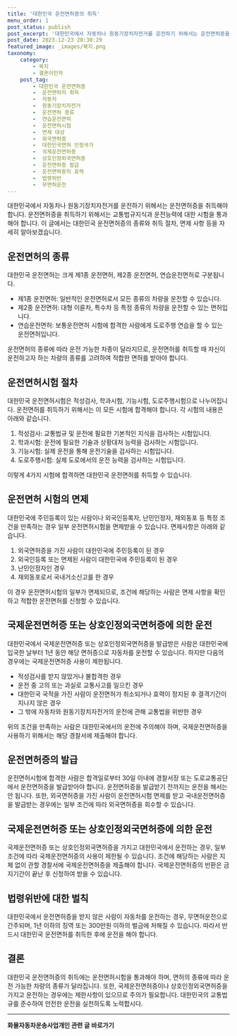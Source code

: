 ```yaml
---
title: '대한민국 운전면허증의 취득'
menu_order: 1
post_status: publish
post_excerpt: '대한민국에서 자동차나 원동기장치자전거를 운전하기 위해서는 운전면허증을 취득해야 합니다. 운전면허증을 취득하기 위해서는 교통법규지식과 운전능력에 대한 시험을 통과해야 합니다. 이 글에서는 대한민국 운전면허증의 종류와 취득 절차, 면제 사항 등을 자세히 알아보겠습니다.'
post_date: 2023-12-23 20:30:29
featured_image: _images/복지.png
taxonomy:
    category:
        - 복지
        - 결혼이민자
    post_tag:
        - 대한민국 운전면허증
        -  운전면허의 취득
        -  자동차
        -  원동기장치자전거
        -  운전면허 종류
        -  연습운전면허
        -  운전면허시험
        -  면제 대상
        -  외국면허증
        -  대한민국면허 인정국가
        -  국제운전면허증
        -  상호인정외국면허증
        -  운전면허증 발급
        -  운전면허증의 효력
        -  법령위반
        -  무면허운전
---
```



대한민국에서 자동차나 원동기장치자전거를 운전하기 위해서는 운전면허증을 취득해야 합니다. 운전면허증을 취득하기 위해서는 교통법규지식과 운전능력에 대한 시험을 통과해야 합니다. 이 글에서는 대한민국 운전면허증의 종류와 취득 절차, 면제 사항 등을 자세히 알아보겠습니다.

## 운전면허의 종류

대한민국 운전면허는 크게 제1종 운전면허, 제2종 운전면허, 연습운전면허로 구분됩니다. 

- 제1종 운전면허: 일반적인 운전면허로서 모든 종류의 차량을 운전할 수 있습니다.
- 제2종 운전면허: 대형 이륜차, 특수차 등 특정 종류의 차량을 운전할 수 있는 면허입니다.
- 연습운전면허: 보통운전면허 시험에 합격한 사람에게 도로주행 연습을 할 수 있는 운전면허입니다.

운전면허의 종류에 따라 운전 가능한 차종이 달라지므로, 운전면허를 취득할 때 자신이 운전하고자 하는 차량의 종류를 고려하여 적합한 면허를 받아야 합니다.

## 운전면허시험 절차

대한민국 운전면허시험은 적성검사, 학과시험, 기능시험, 도로주행시험으로 나누어집니다. 운전면허를 취득하기 위해서는 이 모든 시험에 합격해야 합니다. 각 시험의 내용은 아래와 같습니다.

1. 적성검사: 교통법규 및 운전에 필요한 기본적인 지식을 검사하는 시험입니다.
2. 학과시험: 운전에 필요한 기술과 상황대처 능력을 검사하는 시험입니다.
3. 기능시험: 실제 운전을 통해 운전기술을 검사하는 시험입니다.
4. 도로주행시험: 실제 도로에서의 운전 능력을 검사하는 시험입니다.

이렇게 4가지 시험에 합격하면 대한민국 운전면허를 취득할 수 있습니다.

## 운전면허 시험의 면제

대한민국에 주민등록이 있는 사람이나 외국인등록자, 난민인정자, 재외동포 등 특정 조건을 만족하는 경우 일부 운전면허시험을 면제받을 수 있습니다. 면제사항은 아래와 같습니다.

1. 외국면허증을 가진 사람이 대한민국에 주민등록이 된 경우
2. 외국인등록 또는 면제된 사람이 대한민국에 주민등록이 된 경우
3. 난민인정자인 경우
4. 재외동포로서 국내거소신고를 한 경우

이 경우 운전면허시험의 일부가 면제되므로, 조건에 해당하는 사람은 면제 사항을 확인하고 적합한 운전면허를 신청할 수 있습니다.

## 국제운전면허증 또는 상호인정외국면허증에 의한 운전

대한민국에서 국제운전면허증 또는 상호인정외국면허증을 발급받은 사람은 대한민국에 입국한 날부터 1년 동안 해당 면허증으로 자동차를 운전할 수 있습니다. 하지만 다음의 경우에는 국제운전면허증 사용이 제한됩니다.

- 적성검사를 받지 않았거나 불합격한 경우
- 운전 중 고의 또는 과실로 교통사고를 일으킨 경우
- 대한민국 국적을 가진 사람이 운전면허가 취소되거나 효력이 정지된 후 결격기간이 지나지 않은 경우
- 그 밖에 자동차와 원동기장치자전거의 운전에 관해 교통법을 위반한 경우

위의 조건을 만족하는 사람은 대한민국에서의 운전에 주의해야 하며, 국제운전면허증을 사용하기 위해서는 해당 경찰서에 제출해야 합니다. 

## 운전면허증의 발급

운전면허시험에 합격한 사람은 합격일로부터 30일 이내에 경찰서장 또는 도로교통공단에서 운전면허증을 발급받아야 합니다. 운전면허증을 발급받기 전까지는 운전을 해서는 안 됩니다. 또한, 외국면허증을 가진 사람이 운전면허시험 면제를 받고 국내운전면허증을 발급받는 경우에는 일부 조건에 따라 외국면허증을 회수할 수 있습니다.

## 국제운전면허증 또는 상호인정외국면허증에 의한 운전

국제운전면허증 또는 상호인정외국면허증을 가지고 대한민국에서 운전하는 경우, 일부 조건에 따라 국제운전면허증의 사용이 제한될 수 있습니다. 조건에 해당하는 사람은 지체 없이 관할 경찰서에 국제운전면허증을 제출해야 합니다. 국제운전면허증의 반환은 금지기간이 끝난 후 신청하여 받을 수 있습니다.

## 법령위반에 대한 벌칙

대한민국에서 운전면허증을 받지 않은 사람이 자동차를 운전하는 경우, 무면허운전으로 간주되며, 1년 이하의 징역 또는 300만원 이하의 벌금에 처해질 수 있습니다. 따라서 반드시 대한민국 운전면허를 취득한 후에 운전을 해야 합니다.

## 결론

대한민국 운전면허증의 취득에는 운전면허시험을 통과해야 하며, 면허의 종류에 따라 운전 가능한 차량의 종류가 달라집니다. 또한, 국제운전면허증이나 상호인정외국면허증을 가지고 운전하는 경우에는 제한사항이 있으므로 주의가 필요합니다. 대한민국의 교통법규를 준수하여 안전한 운전을 실천하도록 노력합시다.
<!-- wp:separator -->
<hr class="wp-block-separator has-alpha-channel-opacity"/>
<!-- /wp:separator -->

<!-- wp:group {"backgroundColor":"base","layout":{"type":"constrained"}} -->
<div class="wp-block-group has-base-background-color has-background"><!-- wp:paragraph {"align":"center","fontSize":"medium"} -->
<p class="has-text-align-center has-large-font-size"><strong>화물자동차운송사업개인 관련 글 바로가기</strong></p>
<!-- /wp:paragraph -->


<!-- wp:latest-posts
{"categories":[{"id":2053,"count":19,"description":"","link":"https://uknowlaw.com/category/%ed%99%94%eb%ac%bc%ec%9e%90%eb%8f%99%ec%b0%a8%ec%9a%b4%ec%86%a1%ec%82%ac%ec%97%85%ea%b0%9c%ec%9d%b8/","name":"화물자동차운송사업개인","slug":"화물자동차운송사업개인","taxonomy":"category","parent":0,"meta":[],"_links":{"self":[{"href":"https://uknowlaw.com/wp-json/wp/v2/categories/2053"}],"collection":[{"href":"https://uknowlaw.com/wp-json/wp/v2/categories"}],"about":[{"href":"https://uknowlaw.com/wp-json/wp/v2/taxonomies/category"}],"wp:post_type":[{"href":"https://uknowlaw.com/wp-json/wp/v2/posts?categories=2053"}],"curies":[{"name":"wp","href":"https://api.w.org/{rel}","templated":true}]}}],"postsToShow":100,"excerptLength":28,"postLayout":"grid","columns":2,"featuredImageAlign":"left","featuredImageSizeSlug":"large","fontSize":"small"} /--></div>
<!-- /wp:group -->